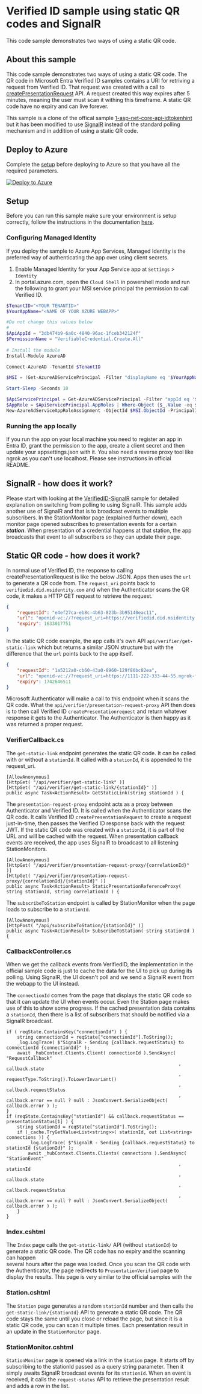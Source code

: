 # Verified ID sample using static QR codes and SignalR

This code sample demonstrates two ways of using a static QR code. 

## About this sample

This code sample demonstrates two ways of using a static QR code. The QR code in Microsoft Entra Verified ID samples contains a URI for retriving a request from Verified ID. 
That request was created with a call to [createPresentationRequest](https://learn.microsoft.com/en-us/entra/verified-id/presentation-request-api) API. A request created this way expires 
after 5 minutes, meaning the user must scan it withing this timeframe. A static QR code have no expiry and can live forever.

This sample is a clone of the offical sample [1-asp-net-core-api-idtokenhint](https://github.com/Azure-Samples/active-directory-verifiable-credentials-dotnet/tree/main/1-asp-net-core-api-idtokenhint) 
but it has been modified to use [SignalR](learn.microsoft.com/en-us/aspnet/core/tutorials/signalr) instead of the standard polling mechanism and in addition of using a static QR code.

## Deploy to Azure

Complete the [setup](#Setup) before deploying to Azure so that you have all the required parameters.

[![Deploy to Azure](https://aka.ms/deploytoazurebutton)](https://portal.azure.com/#create/Microsoft.Template/uri/https%3A%2F%2Fraw.githubusercontent.com%2FCLJUNG%2FDID-SAMPLES%2Fmain%2FVerifiedID-StaticQRCode%2FARMTemplate%2Ftemplate.json)

## Setup

Before you can run this sample make sure your environment is setup correctly, follow the instructions in the documentation [here](https://aka.ms/didfordevs).

### Configuring Managed Identity

If you deploy the sample to Azure App Services, Managed Identity is the preferred way of authenticating the app over using client secrets.

1. Enable Managed Identity for your App Service app at `Settings` > `Identity`
1. In portal.azure.com, open the `Cloud Shell` in powershell mode and run the following to grant your MSI service principal the permission to call Verified ID.

```Powershell
$TenantID="<YOUR TENANTID>"
$YourAppName="<NAME OF YOUR AZURE WEBAPP>"

#Do not change this values below
#
$ApiAppId = "3db474b9-6a0c-4840-96ac-1fceb342124f"
$PermissionName = "VerifiableCredential.Create.All"
 
# Install the module
Install-Module AzureAD

Connect-AzureAD -TenantId $TenantID

$MSI = (Get-AzureADServicePrincipal -Filter "displayName eq '$YourAppName'")

Start-Sleep -Seconds 10

$ApiServicePrincipal = Get-AzureADServicePrincipal -Filter "appId eq '$ApiAppId'"
$AppRole = $ApiServicePrincipal.AppRoles | Where-Object {$_.Value -eq $PermissionName -and $_.AllowedMemberTypes -contains "Application"}
New-AzureAdServiceAppRoleAssignment -ObjectId $MSI.ObjectId -PrincipalId $MSI.ObjectId ` -ResourceId $ApiServicePrincipal.ObjectId -Id $AppRole.Id
```

### Running the app locally

If you run the app on your local machine you need to register an app in Entra ID, grant the permission to the app, create a client secret and then update your appsettings.json with it. 
You also need a reverse proxy tool like ngrok as you can't use localhost. Please see instructions in official README.

## SignalR - how does it work?

Please start with looking at the [VerifiedID-SignalR](../VerifiedID-SignalR) sample for detailed explanation on switching from polling to using SignalR.
This sample adds another use of SignalR and that is to broadcast events to multiple subscribers. In the StationMonitor page (explained further down), each monitor page opened 
subscribes to presentation events for a certain ***station***. When presentation of a credential happens at that station, the app broadcasts that event to all subscribers so they can 
update their page.

## Static QR code - how does it work?

In normal use of Verified ID, the response to calling createPresentationRequest is like the below JSON. Apps then uses the `url` to generate a QR code from.
The `request_uri` points back to `verifiedid.did.msidentity.com` and when the Authenticator scans the QR code, it makes a HTTP GET request to retrieve the request.  

```JSON
{
    "requestId": "e4ef27ca-eb8c-4b63-823b-3b95140eac11",
    "url": "openid-vc://?request_uri=https://verifiedid.did.msidentity.com/v1.0/00001111-aaaa-2222-bbbb-3333cccc4444/verifiableCredentials/presentationRequests/e4ef27ca-eb8c-4b63-823b-3b95140eac11",
    "expiry": 1633017751
}
```

In the static QR code example, the app calls it's own API `api/verifier/get-static-link` which but returns a similar JSON structure but with 
the difference that the `url` points back to the app itself. 

```JSON
{
    "requestId": "1a5212a0-cb60-43a0-8960-129f80bc82ea",
    "url": "openid-vc://?request_uri=https://1111-222-333-44-55.ngrok-free.app/api/verifier/presentation-request-proxy/1a5212a0-cb60-43a0-8960-129f80bc82ea/",
    "expiry": 1742646511
}
```

Microsoft Authenticator will make a call to this endpoint when it scans the QR code. What the `api/verifier/presentation-request-proxy` API then does 
is to then call Verified ID `createPresentationrequest` and return whatever response it gets to the Authenticator. The Authenticator is then 
happy as it was returned a proper request.

### VerifierCallback.cs

The `get-static-link` endpoint generates the static QR code. It can be called with or without a `stationId`. It called with a `stationId`, it is appended to the request_uri.

```CSharp
[AllowAnonymous]
[HttpGet( "/api/verifier/get-static-link" )]
[HttpGet( "/api/verifier/get-static-link/{stationId}" )]
public async Task<ActionResult> GetStaticLink(string stationId ) {
```

The `presentation-request-proxy` endpoint acts as a proxy between Authenticator and Verified ID. It is called when the Authenticator scans the QR code. It calls Verified ID `createPresentationRequest` to create a request just-in-time, then passes the Verified ID response back with the request JWT. If the static QR code was created with a `stationId`, it is part of the URL and will be cached with the request. When presentation callback events are received, the app uses SignalR to broadcast to all listening StationMonitors.

```CSharp
[AllowAnonymous]
[HttpGet( "/api/verifier/presentation-request-proxy/{correlationId}" )]
[HttpGet( "/api/verifier/presentation-request-proxy/{correlationId}/{stationId}" )]
public async Task<ActionResult> StaticPresentationReferenceProxy( string stationId, string correlationId ) {
```

The `subscribeToStation` endpoint is called by StationMonitor when the page loads to subscribe to a `stationId`.

```CSharp
[AllowAnonymous]
[HttpPost( "/api/subscribeToStation/{stationId}" )]
public async Task<ActionResult> SubscribeToStation( string stationId ) {
```

### CallbackController.cs

When we get the callback events from VerifiedID, the implementation in the official sample code is just to cache the data for the UI to pick up during its polling. 
Using SignalR, the UI doesn't poll and we send a SignalR event from the webapp to the UI instead. 

The `connectionId` comes from the page that displays the static QR code so that it can update the UI when events occur. Even the Station page makes use of this to 
show some progress. If the cached presentation data contains a `stationId`, then there is a list of subscribers that should be notified via a SignalR broadcast.  

```CSharp
if ( reqState.ContainsKey("connectionId") ) {
    string connectionId = reqState["connectionId"].ToString();
    _log.LogTrace( $"SignalR - Sending {callback.requestStatus} to connectionId {connectionId}" );
    await _hubContext.Clients.Client( connectionId ).SendAsync( "RequestCallback"
                                                                , callback.state
                                                                , requestType.ToString().ToLowerInvariant()
                                                                , callback.requestStatus
                                                                , callback.error == null ? null : JsonConvert.SerializeObject( callback.error ) );
}
if (reqState.ContainsKey("stationId") && callback.requestStatus == presentationStatus[1] ) {
    string stationId = reqState["stationId"].ToString();
    if (_cache.TryGetValue<List<string>>( stationId, out List<string> connections )) {
        _log.LogTrace( $"SignalR - Sending {callback.requestStatus} to stationId {stationId}" );
        await _hubContext.Clients.Clients( connections ).SendAsync( "StationEvent"
                                                                , stationId
                                                                , callback.state
                                                                , callback.requestStatus
                                                                , callback.error == null ? null : JsonConvert.SerializeObject( callback.error ) );
    }
}
```

### Index.cshtml 

The `Index` page calls the `get-static-link/` API (without `stationId`) to generate a static QR code. The QR code has no expiry and the scanning can happen  
several hours after the page was loaded. Once you scan the QR code with the Authenticator, the page redirects to `PresentationVerified` page to display the 
results. This page is very similar to the official samples with the 

### Station.cshtml 

The `Station` page generates a random `stationId` number and then calls the `get-static-link/{stationId}` API to generate a static QR code. The QR code stays 
the same until you close or reload the page, but since it is a static QR code, you can scan it multiple times. Each presentation result in an update in the 
`StationMonitor` page.

### StationMonitor.cshtml 

`StationMonitor` page is opened via a link in the `Station` page. It starts off by subscribing to the stationId passed as a query string parameter. 
Then it simply awaits SignalR broadcast events for its `stationId`. When an event is received, it calls the `request-status` API to retrieve the presentation 
result and adds a row in the list.

